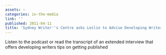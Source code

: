 ```yaml
---
assets: ~
categories: in-the-media
link: ''
published: 2011-04-11
title: 'Sydney Writer''s Centre asks Leslie to Advise Developing Writers '
---
```

Listen to the podcast or read the transcript of an extended interview that offers developing writers tips on getting published 